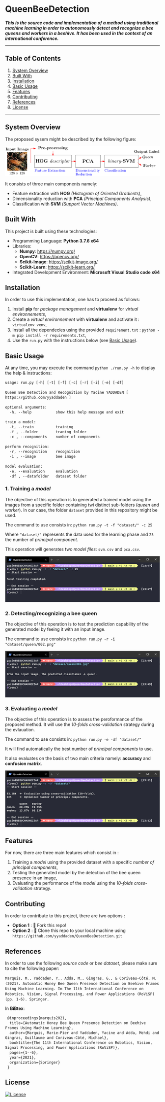 # QueenBeeDetection

***This is the source code and implementation of a method using traditional machine learning in order to autonomously detect and recognize a bee queens and workers in a beehive. It has been used in the context of an international conference.***

---

## Table of Contents

1. [System Overview](#system-overview)
2. [Built With](#built-with)
3. [Installation](#installation)
4. [Basic Usage](#basic-usage)
5. [Features](#features)
6. [Contributing](#contributing)
7. [References](#references)
8. [License](#license)

---

## System Overview

The proposed sysem might be described by the following figure:

![diagram_of_the_proposed_method](images/diagram.png)

It consists of three main components namely:

- Feature extraction with **HOG** *(Histogram of Oriented Gradients)*,
- Dimensionality reduction with **PCA** *(Principal Components Analysis)*,
- Classification with **SVM** *(Support Vector Machines)*.

## Built With

This project is built using these technologies:

- Programming Language: **Python 3.7.6 x64**
- Libraries: 
  - **Numpy**: https://numpy.org/
  - **OpenCV**: https://opencv.org/
  - **Scikit-Image**: https://scikit-image.org/
  - **Scikit-Learn**: https://scikit-learn.org/ 
- Integrated Development Environment: **Microsoft Visual Studio code x64**

## Installation

In order to use this implementation, one has to proceed as follows:

1. Install **pip** for *package management* and **virtualenv** for *virtual environnements*,  
2. Create a *virtual environnement* with **virtualenv** and activate it : `virtualenv venv`,
3. Install all the dependecies using the provided `requirement.txt` : `python -m pip install -r requirements.txt`,
4. Use the `run.py` with the instructions below (see [Basic Usage](#basic-usage)).

## Basic Usage

At any time, you may execute the command `python ./run.py -h` to display the help & instructions:

```
usage: run.py [-h] [-t] [-f] [-c] [-r] [-i] [-e] [-df]

Queen Bee Detection and Recognition by Yacine YADDADEN [ https://github.com/yyaddaden ]

optional arguments:
  -h, --help           show this help message and exit

train a model:
  -t, --train          training
  -f , --folder        traning folder
  -c , --components    number of components

perform recognition:
  -r, --recognition    recognition
  -i , --image         bee image

model evaluation:
  -e, --evaluation     evaluation
  -df , --datafolder   dataset folder
```

### 1. Training a *model*

The objective of this operation is to generated a trained model using the images from a specific folder containing twi distinct sub-folders (*queen* and *worker*). In our case, the folder `dataset` provided in this repository might be used. 

The command to use consists in: `python run.py -t -f "dataset/" -c 25`

Where `"dataset/"` represents the data used for the learning phase and `25` the number of *principal component*.

This operation will generates two *model files*: `svm.csv` and `pca.csv`.

![capture_training_model](images/capture_01.png)

### 2. Detecting/recognizing a bee queen

The objective of this operation is to test the prediction capability of the generated model by feeing it with an input image.

The command to use consists in: `python run.py -r -i "dataset/queen/002.png"`

![capture_testing_model](images/capture_02.png)

### 3. Evaluating a *model*

The objective of this operation is to assess the peroformance of the proposed method. It will use the *10-folds cross-validation* strategy during the evlauation. 

The command to use consists in: `python run.py -e -df "dataset/"`

It will find automatically the best number of *principal components* to use.

It also evaluates on the basis of two main criteria namely: **accuracy** and **confusion matrix**. 

![capture_evaluating_model](images/capture_03.png)

## Features

For now, there are three main features which consist in :

1. Training a *model* using the provided dataset with a specific *number of principal components*,
2. Testing the generated model by the detection of the bee queen presence in an image,
3. Evaluating the performance of the *model* using the *10-folds cross-validation* strategy. 

## Contributing

In order to contribute to this project, there are two options :

- **Option 1** : 🍴 Fork this repo!
- **Option 2** : 👯 Clone this repo to your local machine using `https://github.com/yyaddaden/QueenBeeDetection.git`

## References

In order to use the following *source code* or *bee dataset*, please make sure to cite the following paper:

`Marquis, M., Yaddaden, Y., Adda, M., Gingras, G., & Coriveau-Côté, M. (2021). Automatic Honey Bee Queen Presence Detection on Beehive Frames Using Machine Learning. In The 11th International Conference on Robotics, Vision, Signal Processing, and Power Applications (RoViSP) (pp. 1-6). Springer.`

In **BiBtex**:

```
 @inproceedings{marquis2021,
  title={Automatic Honey Bee Queen Presence Detection on Beehive Frames Using Machine Learning},
  author={Marquis, Marie-Pier and Yaddaden, Yacine and Adda, Mehdi and Gingras, Guillaume and Coriveau-Côté, Michael},
  booktitle={The 11th International Conference on Robotics, Vision, Signal Processing, and Power Applications (RoViSP)},
  pages={1--6},
  year={2021},
  organization={Springer}
 }
```

## License

[![License](http://img.shields.io/:license-mit-blue.svg?style=flat-square)](http://opensource.org/licenses/mit-license.php)
